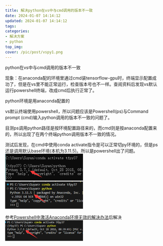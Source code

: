 ```yaml
---
title: 解决python在vs中与cmd调用的版本不一致
date: 2024-01-07 14:14:12
updated: 2024-01-07 14:14:12
tags:
categories:
- 解决方案
- python
top_img: 
cover: /pic/post/vspy1.png
---
```

python在vs中与cmd调用的版本不一致

现象：在anaconda配的环境里通过cmd装tensorflow-gpu时，终端显示配置成功了，但是在vs里不能正常运行，检查版本号也不一样。查阅资料后发现vs默认运行powershell终端，改成cmd后执行正常了。

python环境是用anaconda配置的

vs默认终端使用powershell，所以问题应该是Powershell(ps)与Command prompt (cmd)输入python调用的版本不一致的问题了。

目测ps调用python路径是按环境配置路径来的，而cmd则是按anaconda配置来的，所以出现了在两个终端python调用版本不一致的情况。

测试后发现，在cmd中使用conda activate指令是可以正常切py环境的，但是ps还是调用默认base环境(本机为3.11.5)。所以是powershell出了问题。
<img src="/pic/post/vspy1.png" width="50%" height="50%" />
<img src="/pic/post/vspy2.png" width="50%" height="50%" />

参考[Powershell中激活Anaconda环境无效的解决办法](https://blog.csdn.net/weixin_43681778/article/details/109206108)后解决
<img src="/pic/post/vspy3.png" width="50%" height="50%" />



